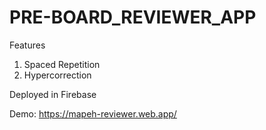 # PRE-BOARD_REVIEWER_APP

Features
1. Spaced Repetition
2. Hypercorrection

Deployed in Firebase

Demo:
https://mapeh-reviewer.web.app/

